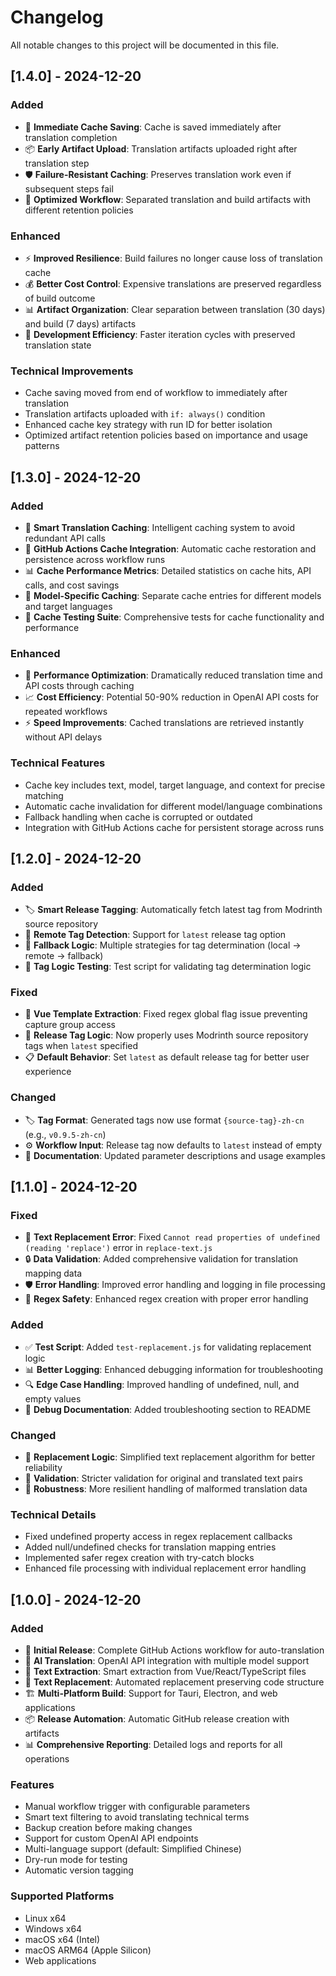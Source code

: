 # Changelog

All notable changes to this project will be documented in this file.

## [1.4.0] - 2024-12-20

### Added
- 🚀 **Immediate Cache Saving**: Cache is saved immediately after translation completion
- 📦 **Early Artifact Upload**: Translation artifacts uploaded right after translation step
- 🛡️ **Failure-Resistant Caching**: Preserves translation work even if subsequent steps fail
- 🔄 **Optimized Workflow**: Separated translation and build artifacts with different retention policies

### Enhanced
- ⚡ **Improved Resilience**: Build failures no longer cause loss of translation cache
- 💰 **Better Cost Control**: Expensive translations are preserved regardless of build outcome
- 📊 **Artifact Organization**: Clear separation between translation (30 days) and build (7 days) artifacts
- 🔧 **Development Efficiency**: Faster iteration cycles with preserved translation state

### Technical Improvements
- Cache saving moved from end of workflow to immediately after translation
- Translation artifacts uploaded with `if: always()` condition
- Enhanced cache key strategy with run ID for better isolation
- Optimized artifact retention policies based on importance and usage patterns

## [1.3.0] - 2024-12-20

### Added
- 💾 **Smart Translation Caching**: Intelligent caching system to avoid redundant API calls
- 🔄 **GitHub Actions Cache Integration**: Automatic cache restoration and persistence across workflow runs
- 📊 **Cache Performance Metrics**: Detailed statistics on cache hits, API calls, and cost savings
- 🎯 **Model-Specific Caching**: Separate cache entries for different models and target languages
- 🧪 **Cache Testing Suite**: Comprehensive tests for cache functionality and performance

### Enhanced
- 🚀 **Performance Optimization**: Dramatically reduced translation time and API costs through caching
- 📈 **Cost Efficiency**: Potential 50-90% reduction in OpenAI API costs for repeated workflows
- ⚡ **Speed Improvements**: Cached translations are retrieved instantly without API delays

### Technical Features
- Cache key includes text, model, target language, and context for precise matching
- Automatic cache invalidation for different model/language combinations
- Fallback handling when cache is corrupted or outdated
- Integration with GitHub Actions cache for persistent storage across runs

## [1.2.0] - 2024-12-20

### Added
- 🏷️ **Smart Release Tagging**: Automatically fetch latest tag from Modrinth source repository
- 📡 **Remote Tag Detection**: Support for `latest` release tag option
- 🔄 **Fallback Logic**: Multiple strategies for tag determination (local → remote → fallback)
- 🧪 **Tag Logic Testing**: Test script for validating tag determination logic

### Fixed  
- 🐛 **Vue Template Extraction**: Fixed regex global flag issue preventing capture group access
- 🔧 **Release Tag Logic**: Now properly uses Modrinth source repository tags when `latest` specified
- 📋 **Default Behavior**: Set `latest` as default release tag for better user experience

### Changed
- 🏷️ **Tag Format**: Generated tags now use format `{source-tag}-zh-cn` (e.g., `v0.9.5-zh-cn`)
- ⚙️ **Workflow Input**: Release tag now defaults to `latest` instead of empty
- 📝 **Documentation**: Updated parameter descriptions and usage examples

## [1.1.0] - 2024-12-20

### Fixed
- 🐛 **Text Replacement Error**: Fixed `Cannot read properties of undefined (reading 'replace')` error in `replace-text.js`
- 🔒 **Data Validation**: Added comprehensive validation for translation mapping data
- 🛡️ **Error Handling**: Improved error handling and logging in file processing
- 🧪 **Regex Safety**: Enhanced regex creation with proper error handling

### Added
- ✅ **Test Script**: Added `test-replacement.js` for validating replacement logic
- 📊 **Better Logging**: Enhanced debugging information for troubleshooting
- 🔍 **Edge Case Handling**: Improved handling of undefined, null, and empty values
- 📝 **Debug Documentation**: Added troubleshooting section to README

### Changed
- 🚀 **Replacement Logic**: Simplified text replacement algorithm for better reliability
- 🎯 **Validation**: Stricter validation for original and translated text pairs
- 💪 **Robustness**: More resilient handling of malformed translation data

### Technical Details
- Fixed undefined property access in regex replacement callbacks
- Added null/undefined checks for translation mapping entries
- Implemented safer regex creation with try-catch blocks
- Enhanced file processing with individual replacement error handling

## [1.0.0] - 2024-12-20

### Added
- 🚀 **Initial Release**: Complete GitHub Actions workflow for auto-translation
- 🤖 **AI Translation**: OpenAI API integration with multiple model support
- 📝 **Text Extraction**: Smart extraction from Vue/React/TypeScript files
- 🔄 **Text Replacement**: Automated replacement preserving code structure
- 🏗️ **Multi-Platform Build**: Support for Tauri, Electron, and web applications
- 📦 **Release Automation**: Automatic GitHub release creation with artifacts
- 📊 **Comprehensive Reporting**: Detailed logs and reports for all operations

### Features
- Manual workflow trigger with configurable parameters
- Smart text filtering to avoid translating technical terms
- Backup creation before making changes
- Support for custom OpenAI API endpoints
- Multi-language support (default: Simplified Chinese)
- Dry-run mode for testing
- Automatic version tagging

### Supported Platforms
- Linux x64
- Windows x64
- macOS x64 (Intel)
- macOS ARM64 (Apple Silicon)
- Web applications